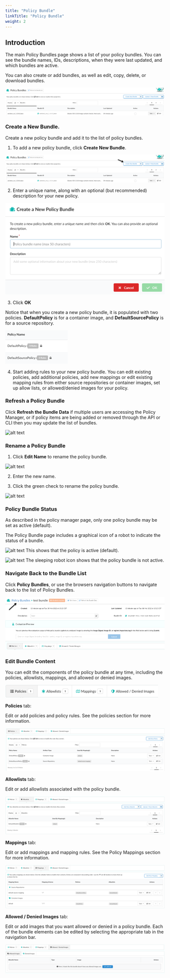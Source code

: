 ```yaml
---
title: "Policy Bundle"
linkTitle: "Policy Bundle"
weight: 2
---
```


## Introduction

The main Policy Bundles page shows a list of your policy bundles. You can see the bundle names, IDs, descriptions, when they were last updated, and which bundles are active.

You can also create or add bundles, as well as edit, copy, delete, or download bundles. 

![alt text](bundle-main-screen.png)

### Create a New Bundle.

Create a new policy bundle and add it to the list of policy bundles.

1. To add a new policy bundle, click **Create New Bundle**.

 ![create bundle button](create-new-bundle-button.png)


 2. Enter a unique name, along with an optional (but recommended) description for your new policy.

![create bundle name](create-new-policy-bundle-namedescription.png)

3. Click **OK**

Notice that when you create a new policy bundle, it is populated with two policies. **DefaultPolicy** is for a container image, and **DefaultSourcePolicy** is for a source repository. 

![default policies](default-policies.png)


4. Start adding rules to your new policy bundle. You can edit existing policies, add additional policies, add new mappings or edit existing mapping rules from either source repositories or container images, set up allow lists, or allowed/denied images for your policy.


### Refresh a Policy Bundle

Click **Refresh the Bundle Data** if multiple users are accessing the Policy Manager, or if policy items are being added or removed through the API or CLI then you may update the list of bundles.

![alt text](RefreshBundleData.png)


### Rename a Policy Bundle

1. Click **Edit Name** to rename the policy bundle.

![alt text](EditBundleName.jpeg)

2. Enter the new name.

3. Click the green check to rename the policy bundle.

![alt text](PolicyBundleDialog.jpeg)


### Policy Bundle Status

As described in the policy manager page, only one policy bundle may be set as active (default).

The Policy Bundle page includes a graphical icon of a robot to indicate the status of a bundle.

![alt text](PolicyRobotActive.png) This shows that the policy is active (default).

![alt text](PolicyRobotInactive.png) The sleeping robot icon shows that the policy bundle is not active.


### Navigate Back to the Bundle List

Click **Policy Bundles**, or use the browsers navigation buttons to navigate back to the list of Policy Bundles.

![alt text](click-policy-bundles-navigate.png)


### Edit Bundle Content

You can edit the components of the policy bundle at any time, including the policies, allowlists, mappings, and allowed or denied images.

![alt text](edit-policy-navigation-bar.png)


**Policies** tab: 

Edit or add policies and policy rules. See the policies section for more information.

![alt text](policies-tab.png)

**Allowlists** tab: 

Edit or add allowlists associated with the policy bundle.

![alt text](allowlists-tab.png)

**Mappings** tab: 

Edit or add mappings and mapping rules. See the Policy Mappings section for more information.

![alt text](mappings-tab.png)

**Allowed / Denied Images** tab: 

Edit or add images that you want allowed or denied in a policy bundle. Each of the bundle elements can be edited by selecting the appropriate tab in the navigation bar.

![alt text](allowed-denied-images-tab.png)

